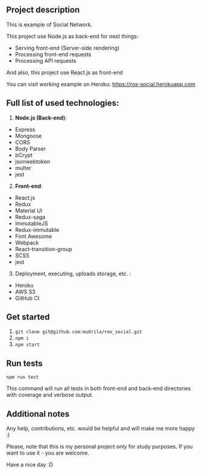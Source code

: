 ## Project description
This is example of Social Network.

This project use Node.js as back-end for next things:
* Serving front-end (Server-side rendering)
* Processing front-end requests
* Processing API requests

And also, this project use React.js as front-end

You can visit working example on Heroku: https://rox-social.herokuapp.com

## Full list of used technologies:
1. **Node.js (Back-end)**:
* Express
* Mongoose
* CORS
* Body Parser
* bCrypt
* jsonwebtoken
* multer
* jest
2. **Front-end**:
* React.js
* Redux
* Material UI
* Redux-saga
* ImmutableJS
* Redux-immutable
* Font Awesome
* Webpack
* React-transition-group
* SCSS
* jest
3. Deployment, executing, uploads storage, etc. :
* Heroku
* AWS S3
* GitHub CI

## Get started 
1. `git clone git@github.com:mudrila/rox_social.git`
2. `npm i`
3. `npm start`


## Run tests
`npm run test`

This command will run all tests in both front-end and back-end directories with coverage and verbose output.
## Additional notes
Any help, contributions, etc. would be helpful and will make me more happy :)
 
Please, note that this is my personal project only for study purposes. If you want to use it - you are welcome.

Have a nice day :D
